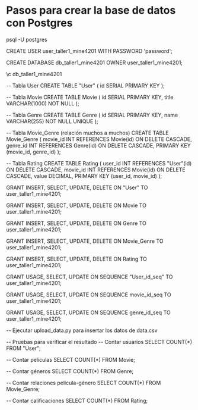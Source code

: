 # Pasos para crear la base de datos con Postgres

psql -U postgres

CREATE USER user_taller1_mine4201 WITH PASSWORD 'password';

CREATE DATABASE db_taller1_mine4201 OWNER user_taller1_mine4201;

\c db_taller1_mine4201

-- Tabla User
CREATE TABLE "User" (
    id SERIAL PRIMARY KEY
);

-- Tabla Movie
CREATE TABLE Movie (
    id SERIAL PRIMARY KEY,
    title VARCHAR(1000) NOT NULL
);

-- Tabla Genre
CREATE TABLE Genre (
    id SERIAL PRIMARY KEY,
    name VARCHAR(255) NOT NULL UNIQUE
);

-- Tabla Movie_Genre (relación muchos a muchos)
CREATE TABLE Movie_Genre (
    movie_id INT REFERENCES Movie(id) ON DELETE CASCADE,
    genre_id INT REFERENCES Genre(id) ON DELETE CASCADE,
    PRIMARY KEY (movie_id, genre_id)
);

-- Tabla Rating
CREATE TABLE Rating (
    user_id INT REFERENCES "User"(id) ON DELETE CASCADE,
    movie_id INT REFERENCES Movie(id) ON DELETE CASCADE,
    value DECIMAL,
    PRIMARY KEY (user_id, movie_id)
);


GRANT INSERT, SELECT, UPDATE, DELETE ON "User" TO user_taller1_mine4201;

GRANT INSERT, SELECT, UPDATE, DELETE ON Movie TO user_taller1_mine4201;

GRANT INSERT, SELECT, UPDATE, DELETE ON Genre TO user_taller1_mine4201;

GRANT INSERT, SELECT, UPDATE, DELETE ON Movie_Genre TO user_taller1_mine4201;

GRANT INSERT, SELECT, UPDATE, DELETE ON Rating TO user_taller1_mine4201;


GRANT USAGE, SELECT, UPDATE ON SEQUENCE "User_id_seq" TO user_taller1_mine4201;

GRANT USAGE, SELECT, UPDATE ON SEQUENCE movie_id_seq TO user_taller1_mine4201;

GRANT USAGE, SELECT, UPDATE ON SEQUENCE genre_id_seq TO user_taller1_mine4201;




-- Ejecutar upload_data.py para insertar los datos de data.csv


-- Pruebas para verificar el resultado
-- Contar usuarios
SELECT COUNT(*) FROM "User";

-- Contar películas
SELECT COUNT(*) FROM Movie;

-- Contar géneros
SELECT COUNT(*) FROM Genre;

-- Contar relaciones película-género
SELECT COUNT(*) FROM Movie_Genre;

-- Contar calificaciones
SELECT COUNT(*) FROM Rating;
